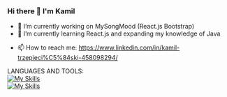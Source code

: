 ### Hi there 👋 I'm Kamil

<!--
**MechanicalBuns/MechanicalBuns** is a ✨ _special_ ✨ repository because its `README.md` (this file) appears on your GitHub profile.

Here are some ideas to get you started:
-->
- 🔭 I’m currently working on MySongMood (React.js Bootstrap)
- 🌱 I’m currently learning React.js and expanding my knowledge of Java

<!--
- 👯 I’m looking to collaborate
- 🤔 I’m looking for help with ...
- 💬 Ask me about ...
-->
- 📫 How to reach me: https://www.linkedin.com/in/kamil-trzepieci%C5%84ski-458098294/
<!--
- 😄 Pronouns: ...
- ⚡ Fun fact: ...
-->

LANGUAGES AND TOOLS:<br>
[![My Skills](https://skillicons.dev/icons?i=cs,java,cpp,js,html,css,react,threejs,bootstrap)](https://skillicons.dev)<br>
[![My Skills](https://skillicons.dev/icons?i=unity,vscode,idea,vs,ps,ai,ae)](https://skillicons.dev)
